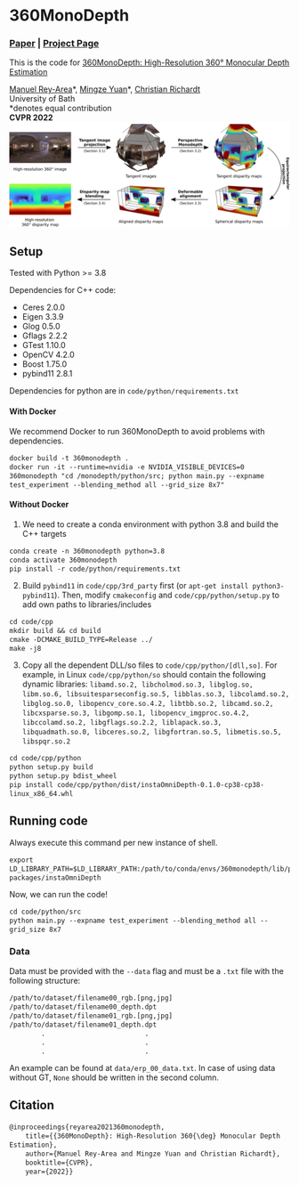 # 360MonoDepth
### [Paper](https://arxiv.org/abs/2111.15669) | [Project Page](https://manurare.github.io/360monodepth/)

This is the code for [360MonoDepth: High-Resolution 360° Monocular Depth Estimation](https://arxiv.org/abs/2111.15669)
 

 [Manuel Rey-Area](https://manurare.github.io/)\*,
 [Mingze Yuan](https://yuanmingze.github.io/)\*,
 [Christian Richardt](https://richardt.name/) <br>
 University of Bath  
  \*denotes equal contribution  
 __CVPR 2022__
<img src='imgs/pipeline.jpg'/>

## Setup

Tested with Python >= 3.8


Dependencies for C++ code:
 * Ceres 2.0.0
 * Eigen 3.3.9
 * Glog 0.5.0
 * Gflags 2.2.2
 * GTest 1.10.0
 * OpenCV 4.2.0
 * Boost 1.75.0
 * pybind11 2.8.1

Dependencies for python are in ```code/python/requirements.txt```


#### With Docker 
We recommend Docker to run 360MonoDepth to avoid problems with dependencies.
```
docker build -t 360monodepth .
docker run -it --runtime=nvidia -e NVIDIA_VISIBLE_DEVICES=0 360monodepth "cd /monodepth/python/src; python main.py --expname test_experiment --blending_method all --grid_size 8x7"
```

#### Without Docker 
1. We need to create a conda environment with python 3.8 and build the C++ targets

 
```
conda create -n 360monodepth python=3.8
conda activate 360monodepth
pip install -r code/python/requirements.txt
```

2. Build ```pybind11``` in ```code/cpp/3rd_party``` first (or ```apt-get install python3-pybind11```). Then, modify ```cmakeconfig``` and ```code/cpp/python/setup.py``` to add own paths to libraries/includes

```
cd code/cpp
mkdir build && cd build
cmake -DCMAKE_BUILD_TYPE=Release ../
make -j8
```
3. Copy all the dependent DLL/so files to ```code/cpp/python/[dll,so]```. For example, in Linux ```code/cpp/python/so``` should contain the following dynamic libraries: ```libamd.so.2, libcholmod.so.3, libglog.so, libm.so.6, libsuitesparseconfig.so.5, libblas.so.3, libcolamd.so.2, libglog.so.0, libopencv_core.so.4.2, libtbb.so.2, libcamd.so.2, libcxsparse.so.3, libgomp.so.1, libopencv_imgproc.so.4.2, libccolamd.so.2, libgflags.so.2.2, liblapack.so.3, libquadmath.so.0, libceres.so.2, libgfortran.so.5, libmetis.so.5, libspqr.so.2```

```
cd code/cpp/python
python setup.py build
python setup.py bdist_wheel
pip install code/cpp/python/dist/instaOmniDepth-0.1.0-cp38-cp38-linux_x86_64.whl
```

## Running code
Always execute this command per new instance of shell. 

```
export LD_LIBRARY_PATH=$LD_LIBRARY_PATH:/path/to/conda/envs/360monodepth/lib/python3.8/site-packages/instaOmniDepth
```

Now, we can run the code!

```
cd code/python/src
python main.py --expname test_experiment --blending_method all --grid_size 8x7
```

### Data
Data must be provided with the ```--data``` flag and must be a ```.txt``` file with the following structure:

```
/path/to/dataset/filename00_rgb.[png,jpg] /path/to/dataset/filename00_depth.dpt
/path/to/dataset/filename01_rgb.[png,jpg] /path/to/dataset/filename01_depth.dpt
		.				          .
		.				          .
		.				          .
```
An example can be found at ```data/erp_00_data.txt```.
In case of using data without GT, ```None``` should be written in the second column. 
## Citation

```
@inproceedings{reyarea2021360monodepth,
	title={{360MonoDepth}: High-Resolution 360{\deg} Monocular Depth Estimation},
	author={Manuel Rey-Area and Mingze Yuan and Christian Richardt},
	booktitle={CVPR},
	year={2022}}
```
